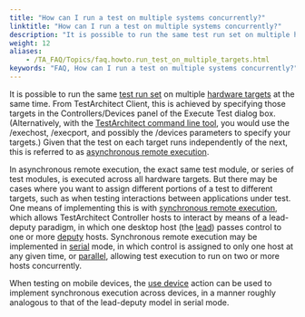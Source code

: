```yaml
--- 
title: "How can I run a test on multiple systems concurrently?"
linktitle: "How can I run a test on multiple systems concurrently?"
description: "It is possible to run the same test run set on multiple hardware targets at the same time. From TestArchitect Client , this is achieved by specifying those targets in the Controllers/Devices panel of ..."
weight: 12
aliases: 
    - /TA_FAQ/Topics/faq.howto.run_test_on_multiple_targets.html
keywords: "FAQ, How can I run a test on multiple systems concurrently?"
---
```


It is possible to run the same [test run set](/user-guide/support/glossary-of-terms/test-run-set) on multiple [hardware targets](/user-guide/support/glossary-of-terms/hardware-target) at the same time. From TestArchitect Client, this is achieved by specifying those targets in the Controllers/Devices panel of the Execute Test dialog box. \(Alternatively, with the [TestArchitect command line tool](/user-guide/test-execution/methods-of-test-execution/executing-tests-from-the-command-line-interface/), you would use the /exechost, /execport, and possibly the /devices parameters to specify your targets.\) Given that the test on each target runs independently of the next, this is referred to as [asynchronous remote execution](/user-guide/test-execution/methods-of-test-execution/remote-test-execution/asynchronous-remote-execution).

In asynchronous remote execution, the exact same test module, or series of test modules, is executed across all hardware targets. But there may be cases where you want to assign different portions of a test to different targets, such as when testing interactions between applications under test. One means of implementing this is with [synchronous remote execution](/user-guide/test-execution/methods-of-test-execution/remote-test-execution/synchronous-remote-execution/), which allows TestArchitect Controller hosts to interact by means of a lead-deputy paradigm, in which one desktop host \(the [lead](/user-guide/support/glossary-of-terms/lead)\) passes control to one or more [deputy](/user-guide/support/glossary-of-terms/deputy) hosts. Synchronous remote execution may be implemented in [serial](/user-guide/test-execution/methods-of-test-execution/remote-test-execution/synchronous-remote-execution/serial-synchronous-remote-execution) mode, in which control is assigned to only one host at any given time, or [parallel](/user-guide/test-execution/methods-of-test-execution/remote-test-execution/synchronous-remote-execution/parallel-synchronous-remote-execution), allowing test execution to run on two or more hosts concurrently.

When testing on mobile devices, the [use device](/automation-guide/action-based-testing-language/built-in-actions/system-actions/device/use-device) action can be used to implement synchronous execution across devices, in a manner roughly analogous to that of the lead-deputy model in serial mode.




